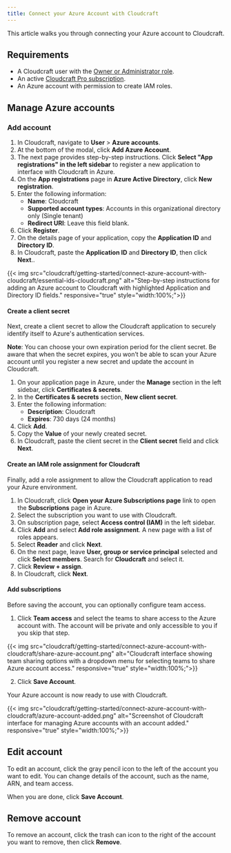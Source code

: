 ```yaml
---
title: Connect your Azure Account with Cloudcraft
---
```


This article walks you through connecting your Azure account to Cloudcraft.

## Requirements

- A Cloudcraft user with the [Owner or Administrator role][1].
- An active [Cloudcraft Pro subscription][2].
- An Azure account with permission to create IAM roles.

## Manage Azure accounts

### Add account

1. In Cloudcraft, navigate to **User** > **Azure accounts**.
2. At the bottom of the modal, click **Add Azure Account**.
3. The next page provides step-by-step instructions. Click **Select "App registrations" in the left sidebar** to register a new application to interface with Cloudcraft in Azure.
4. On the **App registrations** page in **Azure Active Directory**, click **New registration**.
5. Enter the following information:
    - **Name**: Cloudcraft
    - **Supported account types**: Accounts in this organizational directory only (Single tenant)
    - **Redirect URI**: Leave this field blank.
6. Click **Register**.
7. On the details page of your application, copy the **Application ID** and **Directory ID**.
8. In Cloudcraft, paste the  **Application ID** and **Directory ID**, then click **Next**..

{{< img src="cloudcraft/getting-started/connect-azure-account-with-cloudcraft/essential-ids-cloudcraft.png" alt="Step-by-step instructions for adding an Azure account to Cloudcraft with highlighted Application and Directory ID fields." responsive="true" style="width:100%;">}}

#### Create a client secret

Next, create a client secret to allow the Cloudcraft application to securely identify itself to Azure's authentication services.

**Note**: You can choose your own expiration period for the client secret. Be aware that when the secret expires, you won’t be able to scan your Azure account until you register a new secret and update the account in Cloudcraft.

1. On your application page in Azure, under the **Manage** section in the left sidebar, click **Certificates & secrets**.
2. In the **Certificates & secrets** section, **New client secret**.
3. Enter the following information:
    - **Description**: Cloudcraft
    - **Expires**: 730 days (24 months)
4. Click **Add**.
5. Copy the **Value** of your newly created secret.
6. In Cloudcraft, paste the client secret in the **Client secret** field and click **Next**.

#### Create an IAM role assignment for Cloudcraft

Finally, add a role assignment to allow the Cloudcraft application to read your Azure environment.

1. In Cloudcraft, click **Open your Azure Subscriptions page** link to open the **Subscriptions** page in Azure.
2. Select the subscription you want to use with Cloudcraft.
3. On subscription page, select **Access control (IAM)** in the left sidebar.
4. Click **Add** and select **Add role assignment**.  A new page with a list of roles appears.
5. Select **Reader** and click **Next**.
6. On the next page, leave **User, group or service principal** selected and click **Select members**. Search for **Cloudcraft** and select it.
7. Click **Review + assign**.
8. In Cloudcraft, click **Next**.

#### Add subscriptions

Before saving the account, you can optionally configure team access.

1. Click **Team access** and select the teams to share access to the Azure account with. The account will be private and only accessible to you if you skip that step.

{{< img src="cloudcraft/getting-started/connect-azure-account-with-cloudcraft/share-azure-account.png" alt="Cloudcraft interface showing team sharing options with a dropdown menu for selecting teams to share Azure account access." responsive="true" style="width:100%;">}}

2. Click **Save Account**.

Your Azure account is now ready to use with Cloudcraft.

{{< img src="cloudcraft/getting-started/connect-azure-account-with-cloudcraft/azure-account-added.png" alt="Screenshot of Cloudcraft interface for managing Azure accounts with an account added." responsive="true" style="width:100%;">}}

## Edit account

To edit an account, click the gray pencil icon to the left of the account you want to edit. You can change details of the account, such as the name, ARN, and team access.

When you are done, click **Save Account**.

## Remove account

To remove an account, click the trash can icon to the right of the account you want to remove, then click **Remove**.

[1]: /cloudcraft/account-management/roles-and-permissions/
[2]: https://www.cloudcraft.co/pricing
